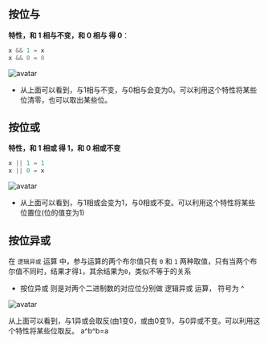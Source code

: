 ## 按位与
**特性，和 1 相与不变，和 0 相与 得 0**：
```c++
x && 1 = x 
x && 0 = 0
```
![avatar](https://img-blog.csdnimg.cn/be475c87dcba40e3a6e4f0fffb181b7c.png#pic_center)
- 从上面可以看到，与1相与不变，与0相与会变为0。可以利用这个特性将某些位清零，也可以取出某些位。

## 按位或
<script type="text/javascript" src="http://cdn.mathjax.org/mathjax/latest/MathJax.js?config=default"></script>

**特性，和 1 相或 得 1，和 0 相或不变**
```c++
x || 1 = 1
x || 0 = x
```
![avatar](https://img-blog.csdnimg.cn/0c10cfc65a8e4e08a534524f4bfb4fc9.png#pic_center)

- 从上面可以看到，与1相或会变为1，与0相或不变。可以利用这个特性将某些位置位(位的值变为1)

## 按位异或
在 `逻辑异或` 运算 中，参与运算的两个布尔值只有 `0` 和 `1` 两种取值，只有当两个布尔值不同时，结果才得`1`，其余结果为`0`，类似不等于的关系
- 按位异或 则是对两个二进制数的对应位分别做 逻辑异或 运算， 符号为 ^

![avatar](https://img-blog.csdnimg.cn/c51682fd78cb41488a532588bd6ca8b9.png#pic_center)

从上面可以看到，与1异或会取反(由1变0，或由0变1)，与0异或不变。可以利用这个特性将某些位取反。
a^b^b=a
​
